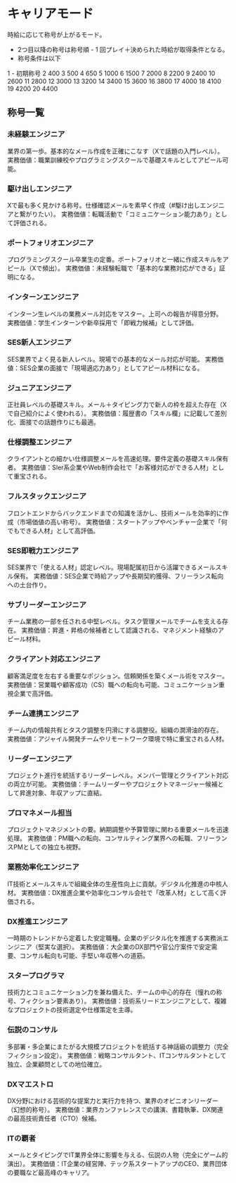 # キャリアモード

時給に応じて称号が上がるモード。
- 2つ目以降の称号は称号順 - 1 回プレイ＋決められた時給が取得条件となる。
- 称号条件は以下

1 - 初期称号
2 400
3 500
4 650
5 1000
6 1500
7 2000
8 2200
9 2400
10 2600
11 2800
12 3000
13 3200
14 3400
15 3600
16 3800
17 4000
18 4100
19 4200
20 4400

## 称号一覧

### 未経験エンジニア
業界の第一歩。基本的なメール作成を正確にこなす（Xで話題の入門レベル）。
実務価値：職業訓練校やプログラミングスクールで基礎スキルとしてアピール可能。

### 駆け出しエンジニア
Xで最も多く見かける称号。仕様確認メールを素早く作成（#駆け出しエンジニアと繋がりたい）。
実務価値：転職活動で「コミュニケーション能力あり」として評価される。

### ポートフォリオエンジニア
プログラミングスクール卒業生の定番。ポートフォリオと一緒に作成スキルをアピール（Xで頻出）。
実務価値：未経験転職で「基本的な業務対応ができる」証明になる。

### インターンエンジニア
インターン生レベルの業務メール対応をマスター。上司への報告が得意分野。
実務価値：学生インターンや新卒採用で「即戦力候補」として評価。

### SES新人エンジニア
SES業界でよく見る新人レベル。現場での基本的なメール対応が可能。
実務価値：SES企業の面接で「現場適応力あり」としてアピール材料になる。

### ジュニアエンジニア
正社員レベルの基礎スキル。メール＋タイピング力で新人の枠を超えた存在（Xで自己紹介によく使われる）。
実務価値：履歴書の「スキル欄」に記載して差別化、面接での話題作りにも最適。

### 仕様調整エンジニア
クライアントとの細かい仕様調整メールを高速処理。要件定義の基礎スキル保有者。
実務価値：SIer系企業やWeb制作会社で「お客様対応ができる人材」として重宝される。

### フルスタックエンジニア
フロントエンドからバックエンドまでの知識を活かし、技術メールを効率的に作成（市場価値の高い称号）。
実務価値：スタートアップやベンチャー企業で「何でもできる人材」として高評価。

### SES即戦力エンジニア
SES業界で「使える人材」認定レベル。現場配属初日から活躍できるメールスキル保有。
実務価値：SES企業で時給アップや長期契約獲得、フリーランス転向への土台作り。

### サブリーダーエンジニア
チーム業務の一部を任される中堅レベル。タスク管理メールでチームを支える存在。
実務価値：昇進・昇格の候補者として認識される、マネジメント経験のアピール材料。

### クライアント対応エンジニア
顧客満足度を左右する重要なポジション。信頼関係を築くメール術をマスター。
実務価値：営業職や顧客成功（CS）職への転向も可能、コミュニケーション重視企業で高評価。

### チーム連携エンジニア
チーム内の情報共有とタスク調整を円滑にする調整役。組織の潤滑油的存在。
実務価値：アジャイル開発チームやリモートワーク環境で特に重宝される人材。

### リーダーエンジニア
プロジェクト進行を統括するリーダーレベル。メンバー管理とクライアント対応の両立が可能。
実務価値：チームリーダーやプロジェクトマネージャー候補として昇進対象、年収アップに直結。

### プロマネメール担当
プロジェクトマネジメントの要。納期調整や予算管理に関わる重要メールを迅速処理。
実務価値：PM職への転向、コンサルティング業界への転職、フリーランスPMとしての独立も視野。

### 業務効率化エンジニア
IT技術とメールスキルで組織全体の生産性向上に貢献。デジタル化推進の中核人材。
実務価値：DX推進企業や効率化コンサル会社で「改革人材」として高く評価される。

### DX推進エンジニア
一時期のトレンドから定着した安定職種。企業のデジタル化を推進する実務派エンジニア（堅実な選択）。
実務価値：大企業のDX部門や官公庁案件で安定需要、コンサル転向も可能、手堅い年収帯への道筋。

### スタープログラマ
技術力とコミュニケーション力を兼ね備えた、チームの中心的存在（憧れの称号、フィクション要素あり）。
実務価値：技術系リードエンジニアとして、複雑なプロジェクトの技術選定や仕様策定を主導。

### 伝説のコンサル
多部署・多企業にまたがる大規模プロジェクトを統括する神話級の調整力（完全フィクション設定）。
実務価値：戦略コンサルタント、ITコンサルタントとして独立、企業顧問としての地位確立。

### DXマエストロ
DX分野における芸術的な提案力と実行力を持つ、業界のオピニオンリーダー（幻想的称号）。
実務価値：業界カンファレンスでの講演、書籍執筆、DX関連の最高技術責任者（CTO）候補。

### ITの覇者
メールとタイピングでIT業界全体に影響を与える、伝説の人物（完全にゲーム的演出）。
実務価値：IT企業の経営陣、テック系スタートアップのCEO、業界団体の要職など最高峰のキャリア。
